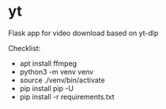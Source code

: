 # yt
Flask app for video download based on yt-dlp

Checklist:

* apt install ffmpeg
* python3 -m venv venv
* source ./venv/bin/activate
* pip install pip -U
* pip install -r requirements.txt
